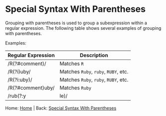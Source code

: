 # Special Syntax With Parentheses

Grouping with parentheses is used to group a subexpression within a regular expression. The following table shows several examples of grouping with parentheses.

Examples:

| Regular Expression | Description |
| ------------------ | ----------- |
| /R(?#comment)/     | Matches `R` |
| /R(?i)uby/         | Matches `Ruby`, `ruby`, `RUBY`, etc. |
| /R(?i:uby)/        | Matches `Ruby`, `ruby`, `RUBY`, etc. |
| /R(?#comment)uby/  | Matches `Ruby` |
| /rub(?:y|le)/      | Matches `ruby` or `ruble` |

Home: [Home](../../README.md) | Back: [Special Syntax With Parentheses](./SpecialSyntaxWithParentheses.md)
